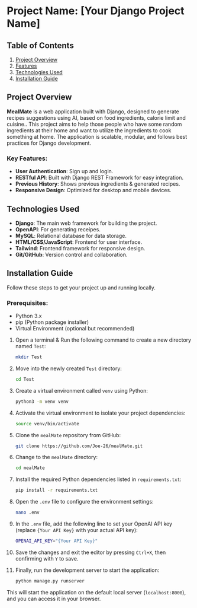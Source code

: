 # Project Name: **[Your Django Project Name]**

## Table of Contents

1. [Project Overview](#project-overview)
2. [Features](#features)
3. [Technologies Used](#technologies-used)
4. [Installation Guide](#installation-guide)


## Project Overview

**MealMate** is a web application built with Django, designed to generate recipes suggestions using AI, based on food ingredients, calorie limit and cuisine.. This project aims to help those people who have some random ingredients at their home and want to utilize the ingredients to cook something at home. The application is scalable, modular, and follows best practices for Django development.

### Key Features:
- **User Authentication**: Sign up and login.
- **RESTful API**: Built with Django REST Framework for easy integration.
- **Previous History**: Shows previous ingredients & generated recipes.
- **Responsive Design**: Optimized for desktop and mobile devices.

## Technologies Used

- **Django**: The main web framework for building the project.
- **OpenAPI**: For generating receipes.
- **MySQL**: Relational database for data storage.
- **HTML/CSS/JavaScript**: Frontend for user interface.
- **Tailwind**: Frontend framework for responsive design.
- **Git/GitHub**: Version control and collaboration.

## Installation Guide

Follow these steps to get your project up and running locally.

### Prerequisites:
- Python 3.x
- pip (Python package installer)
- Virtual Environment (optional but recommended)

1. Open a terminal & Run the following command to create a new directory named `Test`:
   ```bash
   mkdir Test
   ```

2. Move into the newly created `Test` directory:
   ```bash
   cd Test
   ```

3. Create a virtual environment called `venv` using Python:
   ```bash
   python3 -m venv venv
   ```

4. Activate the virtual environment to isolate your project dependencies:
   ```bash
   source venv/bin/activate
   ```

5. Clone the `mealMate` repository from GitHub:
   ```bash
   git clone https://github.com/Joe-26/mealMate.git
   ```

6. Change to the `mealMate` directory:
   ```bash
   cd mealMate
   ```

7. Install the required Python dependencies listed in `requirements.txt`:
   ```bash
   pip install -r requirements.txt
   ```

8. Open the `.env` file to configure the environment settings:
   ```bash
   nano .env
   ```

9. In the `.env` file, add the following line to set your OpenAI API key (replace `{Your API Key}` with your actual API key):
   ```bash
   OPENAI_API_KEY="{Your API Key}"
   ```

10. Save the changes and exit the editor by pressing `Ctrl+X`, then confirming with `Y` to save.

11. Finally, run the development server to start the application:
    ```bash
    python manage.py runserver
    ```
This will start the application on the default local server (`localhost:8000`), and you can access it in your browser.
